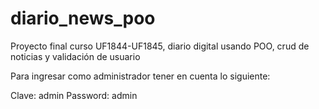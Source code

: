 # diario_news_poo
Proyecto final curso UF1844-UF1845, diario digital usando POO, crud de noticias y validación de usuario

Para ingresar como administrador tener en cuenta lo siguiente:

Clave: admin
Password: admin



